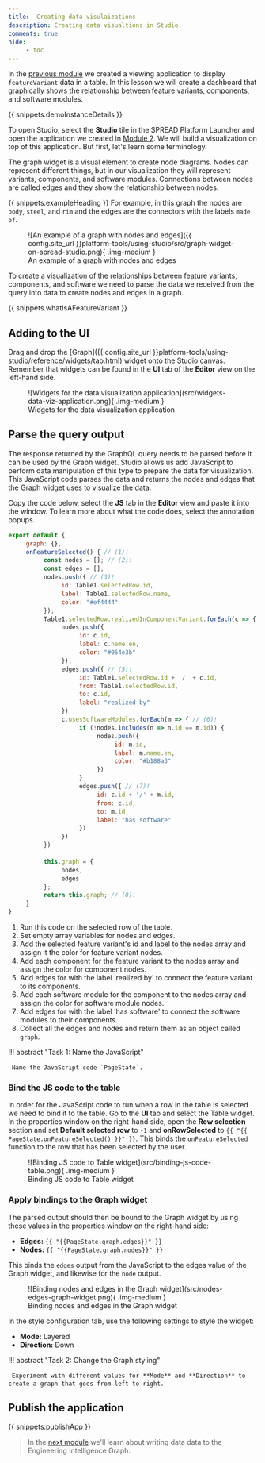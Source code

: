 ```yaml
---
title:  Creating data visulaizations
description: Creating data visualtions in Studio.
comments: true
hide:
     - toc
---
```


In the [previous module](module-2/creating-a-display-application.html) we created a viewing application to display `featureVariant` data in a table. In this lesson we will create a dashboard that graphically shows the relationship between feature variants, components, and software modules.

{{ snippets.demoInstanceDetails }}

To open Studio, select the **Studio** tile in the SPREAD Platform Launcher and open the application we created in [Module 2](module-2/creating-a-display-application.html). We will build a visualization on top of this application. But first, let's learn some terminology.

The graph widget is a visual element to create node diagrams. Nodes can represent different things, but in our visualization they will represent  variants, components, and software modules. Connections between nodes are called edges and they show the relationship between nodes.

{{ snippets.exampleHeading }}
For example, in this graph the nodes are `body`, `steel`, and `rim` and the edges are the connectors with the labels `made of`.

<figure markdown="span">
	![An example of a graph with nodes and edges]({{ config.site_url }}platform-tools/using-studio/src/graph-widget-on-spread-studio.png){ .img-medium }
	<figcaption>An example of a graph with nodes and edges</figcaption>
</figure>

To create a visualization of the relationships between feature variants, components, and software we need to parse the data we received from the query into data to create nodes and edges in a graph.

{{ snippets.whatIsAFeatureVariant }}

## Adding to the UI

Drag and drop the [Graph]({{ config.site_url }}platform-tools/using-studio/reference/widgets/tab.html) widget onto the Studio canvas. Remember that widgets can be found in the **UI** tab of the **Editor** view on the left-hand side.

<figure markdown="span">
	![Widgets for the data visualization application](src/widgets-data-viz-application.png){ .img-medium }
	<figcaption>Widgets for the data visualization application</figcaption>
</figure>

## Parse the query output

The response returned by the GraphQL query needs to be parsed before it can be used by the Graph widget. Studio allows us add JavaScript to perform data manipulation of this type to prepare the data for visualization. This JavaScript code parses the data and returns the nodes and edges that the Graph widget uses to visualize the data.

Copy the code below, select the **JS** tab in the **Editor** view and paste it into the window. To learn more about what the code does, select the annotation popups.

```js
export default {
     graph: {},
     onFeatureSelected() { // (1)!
          const nodes = []; // (2)!
          const edges = [];
          nodes.push({ // (3)! 
               id: Table1.selectedRow.id,
               label: Table1.selectedRow.name,
               color: "#ef4444"
          });
          Table1.selectedRow.realizedInComponentVariant.forEach(c => { // (4)! 
               nodes.push({
                    id: c.id,
                    label: c.name.en,
                    color: "#064e3b"
               });
               edges.push({ // (5)! 
                    id: Table1.selectedRow.id + '/' + c.id,
                    from: Table1.selectedRow.id,
                    to: c.id,
                    label: "realized by"
               })
               c.usesSoftwareModules.forEach(m => { // (6)! 
                    if (!nodes.includes(n => n.id == m.id)) {
                         nodes.push({
                              id: m.id,
                              label: m.name.en,
                              color: "#b188a3"
                         })
                    }
                    edges.push({ // (7)!
                         id: c.id + '/' + m.id,
                         from: c.id,
                         to: m.id,
                         label: "has software"
                    })
               })
          })
               
          this.graph = {
               nodes,
               edges
          };
          return this.graph; // (8)! 
     }
}
```

1. Run this code on the selected row of the table.
2. Set empty array variables for nodes and edges.
3. Add the selected feature variant's id and label to the nodes array and assign it the color for feature variant nodes.
4. Add each component for the feature variant to the nodes array and assign the color for component nodes.
5. Add edges for with the label 'realized by' to connect the feature variant to its components.
6. Add each software module for the component to the nodes array and assign the color for software module nodes.
7. Add edges for with the label 'has software' to connect the software modules to their components.
8. Collect all the edges and nodes and return them as an object called `graph`.

!!! abstract "Task 1: Name the JavaScript"

     Name the JavaScript code `PageState`.

### Bind the JS code to the table

In order for the JavaScript code to run when a row in the table is selected we need to bind it to the table. Go to the **UI** tab and select the Table widget. In the properties window on the right-hand side, open the **Row selection** section and set **Default selected row** to `-1` and **onRowSelected** to `{{ "{{ PageState.onFeatureSelected() }}" }}`. This binds the `onFeatureSelected` function to the row that has been selected by the user.

<figure markdown="span">
	![Binding JS code to Table widget](src/binding-js-code-table.png){ .img-medium }
	<figcaption>Binding JS code to Table widget</figcaption>
</figure>

### Apply bindings to the Graph widget

The parsed output should then be bound to the Graph widget by using these values in the properties window on the right-hand side:

- **Edges:** `{{ "{{PageState.graph.edges}}" }}`
- **Nodes:** `{{ "{{PageState.graph.nodes}}" }}`

This binds the `edges` output from the JavaScript to the edges value of the Graph widget, and likewise for the `node` output.

<figure markdown="span">
	![Binding nodes and edges in the Graph widget](src/nodes-edges-graph-widget.png){ .img-medium }
	<figcaption>Binding nodes and edges in the Graph widget</figcaption>
</figure>

In the style configuration tab, use the following settings to style the widget:

- **Mode:** Layered
- **Direction:** Down

!!! abstract "Task 2: Change the Graph styling"

     Experiment with different values for **Mode** and **Direction** to create a graph that goes from left to right.

## Publish the application

{{ snippets.publishApp }}

<blockquote class="next-lesson">In the <a href="/docs/getting-started/module-4/understanding-graphql-mutations.html">next module</a> we'll learn about writing data data to the Engineering Intelligence Graph.</blockquote>
